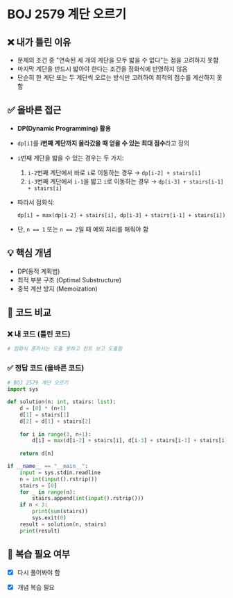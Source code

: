# BOJ 2579 계단 오르기

## ❌ 내가 틀린 이유
- 문제의 조건 중 "연속된 세 개의 계단을 모두 밟을 수 없다"는 점을 고려하지 못함
- 마지막 계단을 반드시 밟아야 한다는 조건을 점화식에 반영하지 않음
- 단순히 한 계단 또는 두 계단씩 오르는 방식만 고려하여 최적의 점수를 계산하지 못함

## ✅ 올바른 접근
- **DP(Dynamic Programming) 활용**
- `dp[i]`를 **i번째 계단까지 올라갔을 때 얻을 수 있는 최대 점수**라고 정의
- `i`번째 계단을 밟을 수 있는 경우는 두 가지:
  1. `i-2`번째 계단에서 바로 `i`로 이동하는 경우 → `dp[i-2] + stairs[i]`
  2. `i-3`번째 계단에서 `i-1`을 밟고 `i`로 이동하는 경우 → `dp[i-3] + stairs[i-1] + stairs[i]`
- 따라서 점화식:
  
  ```
  dp[i] = max(dp[i-2] + stairs[i], dp[i-3] + stairs[i-1] + stairs[i])
  ```
  
- 단, `n == 1` 또는 `n == 2`일 때 예외 처리를 해줘야 함
  
## 💡 핵심 개념
- DP(동적 계획법)
- 최적 부분 구조 (Optimal Substructure)
- 중복 계산 방지 (Memoization)

## 📝 코드 비교
### ❌ 내 코드 (틀린 코드)
```python
# 점화식 혼자서는 도출 못하고 힌트 보고 도출함
```

### ✅ 정답 코드 (올바른 코드)
```python
# BOJ 2579 계단 오르기
import sys

def solution(n: int, stairs: list):
    d = [0] * (n+1)
    d[1] = stairs[1]
    d[2] = d[1] + stairs[2]
    
    for i in range(3, n+1):
        d[i] = max(d[i-2] + stairs[i], d[i-3] + stairs[i-1] + stairs[i])
    
    return d[n]

if __name__ == "__main__":
    input = sys.stdin.readline
    n = int(input().rstrip())
    stairs = [0]
    for _ in range(n):
        stairs.append(int(input().rstrip()))
    if n < 3:
        print(sum(stairs))
        sys.exit(0)
    result = solution(n, stairs)
    print(result)
```

## 🔄 복습 필요 여부
- [x] 다시 풀어봐야 함  
- [x] 개념 복습 필요

